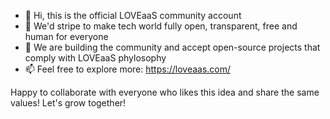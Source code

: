 - 👋 Hi, this is the official LOVEaaS community account
- 👀 We'd stripe to make tech world fully open, transparent, free and human for everyone
- 🌱 We are building the community and accept open-source projects that comply with LOVEaaS phylosophy
- 📫 Feel free to explore more: https://loveaas.com/

Happy to collaborate with everyone who likes this idea and share the same values! Let's grow together!
